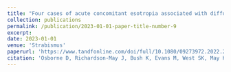 ```yaml
---
title: "Four cases of acute concomitant esotropia associated with diffuse intrinsic pontine glioma in children"
collection: publications
permalink: /publication/2023-01-01-paper-title-number-9
excerpt: 
date: 2023-01-01
venue: 'Strabismus'
paperurl: 'https://www.tandfonline.com/doi/full/10.1080/09273972.2022.2143823?casa_token=LwAUmdCs6AEAAAAA%3AmrJdyNA61QqEBYWvX3Bo7S9rW9OC1zM8GwSZhGmdJhqzZPs_odxgzLksEbePz-o-WTJYGPWobgLQ'
citation: 'Osborne D, Richardson-May J, Bush K, Evans M, West SK, May K, Self J. Four cases of acute comitant esotropia associated with diffuse intrinsic pontine glioma in children. <i>Strabismus</i>. 2023 Jan 2;31(1):26-30.'
---
```

